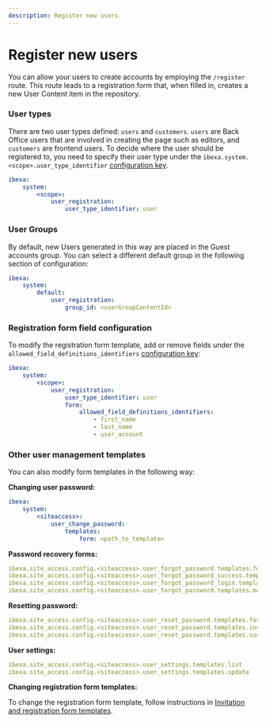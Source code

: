 ```yaml
---
description: Register new users.
---
```


# Register new users

You can allow your users to create accounts by employing the `/register` route. This route leads to a registration form that, when filled in, creates a new User Content item in the repository.

### User types

There are two user types defined: `users` and `customers`.
`users` are Back Office users that are involved in creating the page such as editors, and `customers` are frontend users.
To decide where the user should be registered to, you need to specify their user type under the `ibexa.system.<scope>.user_type_identifier` [configuration key](configuration.md#configuration-files).

```yaml
ibexa:
    system:
        <scope>:
            user_registration:
                user_type_identifier: user
```

### User Groups

By default, new Users generated in this way are placed in the Guest accounts group. You can select a different default group in the following section of configuration:

``` yaml
ibexa:
    system:
        default:
            user_registration:
                group_id: <userGroupContentId>
```

### Registration form field configuration

To modify the registration form template, add or remove fields under the `allowed_field_definitions_identifiers` [configuration key](configuration.md#configuration-files):

```yaml
ibexa:
    system:
        <scope>:
            user_registration:
                user_type_identifier: user
                form:
                    allowed_field_definitions_identifiers:
                        - first_name
                        - last_name
                        - user_account
```

### Other user management templates

You can also modify form templates in the following way:

**Changing user password:**

``` yaml
ibexa:
    system:
        <siteaccess>:
            user_change_password:
                templates:
                    form: <path_to_template>
```

**Password recovery forms:**

``` yaml
ibexa.site_access.config.<siteaccess>.user_forgot_password.templates.form
ibexa.site_access.config.<siteaccess>.user_forgot_password_success.templates.form
ibexa.site_access.config.<siteaccess>.user_forgot_password_login.templates.form
ibexa.site_access.config.<siteaccess>.user_forgot_password.templates.mail
```

**Resetting password:**

``` yaml
ibexa.site_access.config.<siteaccess>.user_reset_password.templates.form
ibexa.site_access.config.<siteaccess>.user_reset_password.templates.invalid_link
ibexa.site_access.config.<siteaccess>.user_reset_password.templates.success
```

**User settings:**

``` yaml
ibexa.site_access.config.<siteaccess>.user_settings.templates.list
ibexa.site_access.config.<siteaccess>.user_settings.templates.update
```

**Changing registration form templates:**

To change the registration form template, follow instructions in [Invitation and registration form templates](invitations.md#invitation-and-registration-form-templates).